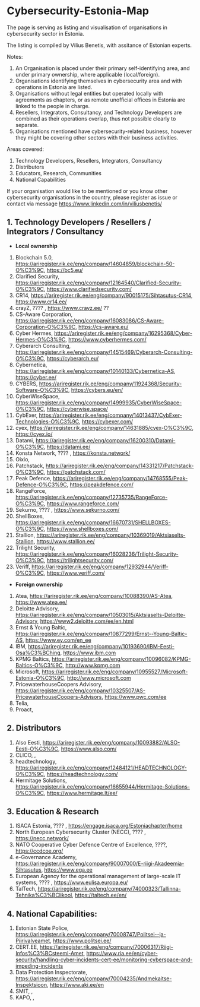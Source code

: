 # Cybersecurity-Estonia-Map
The page is serving as listing and visualisation of organisations in cybersecurity sector in Estonia.

The listing is compiled by Vilius Benetis, with assitance of Estonian experts.

Notes:
1. An Organisation is placed under their primary self-identifying area, and under primary ownership, where applicable (local/foreign).
2. Organisations identifying themselves in cybersecurity area and with operations in Estonia are listed.
3. Organisations without legal entities but operated locally with agreements as chapters, or as remote unofficial offices in Estonia are linked to the people in charge.
4. Resellers, Integrators, Consultancy, and Technology Developers are combined as their operations overlap, thus not possible clearly to separate.
5. Organisations mentioned have cybersecurity-related business, however they might be covering other sectors with their business activities.

Areas covered:
1. Technology Developers, Resellers, Integrators, Consultancy
2. Distributors
3. Educators, Research, Communities
4. National Capabilities

If your organisation would like to be mentioned or you know other cybersecurity organisations in the country, please register as issue or contact via message https://www.linkedin.com/in/viliusbenetis/

##	1. Technology Developers / Resellers / Integrators / Consultancy

*	**Local ownership**
1. Blockchain 5.0, https://ariregister.rik.ee/eng/company/14604859/blockchain-50-O%C3%9C, https://bc5.eu/
2. Clarified Security, https://ariregister.rik.ee/eng/company/12164540/Clarified-Security-O%C3%9C, https://www.clarifiedsecurity.com/ 
3. CR14, https://ariregister.rik.ee/eng/company/90015175/Sihtasutus-CR14, https://www.cr14.ee/
4. crayZ, ???? , https://www.crayz.ee/ ??
5. CS-Aware Corporation, https://ariregister.rik.ee/eng/company/16083086/CS-Aware-Corporation-O%C3%9C, https://cs-aware.eu/ 
6. Cyber Hermes, https://ariregister.rik.ee/eng/company/16295368/Cyber-Hermes-O%C3%9C, https://www.cyberhermes.com/
7. Cyberarch Consulting, https://ariregister.rik.ee/eng/company/14515469/Cyberarch-Consulting-O%C3%9C, https://cyberarch.eu/
8. Cybernetica, https://ariregister.rik.ee/eng/company/10140133/Cybernetica-AS, https://cyber.ee/
9. CYBERS, https://ariregister.rik.ee/eng/company/11924368/Security-Software-O%C3%9C, https://cybers.eu/en/
10. CyberWiseSpace, https://ariregister.rik.ee/eng/company/14999935/CyberWiseSpace-O%C3%9C, https://cyberwise.space/
11. CybExer, https://ariregister.rik.ee/eng/company/14013437/CybExer-Technologies-O%C3%9C, https://cybexer.com/
12. cyex, https://ariregister.rik.ee/eng/company/14631885/cyex-O%C3%9C, https://cyex.io/
13. Datami, https://ariregister.rik.ee/eng/company/16200310/Datami-O%C3%9C, https://datami.ee/
14. Konsta Network,  ???? , https://konsta.network/
15. Oixio, 
16. Patchstack, https://ariregister.rik.ee/eng/company/14331217/Patchstack-O%C3%9C, https://patchstack.com/
17. Peak Defence, https://ariregister.rik.ee/eng/company/14768555/Peak-Defence-O%C3%9C, https://peakdefence.com/
18. RangeForce, https://ariregister.rik.ee/eng/company/12735735/RangeForce-O%C3%9C, https://www.rangeforce.com/
19. Sekurno, ???? , https://www.sekurno.com/
20. ShellBoxes, https://ariregister.rik.ee/eng/company/16670731/SHELLBOXES-O%C3%9C, https://www.shellboxes.com/
21. Stallion, https://ariregister.rik.ee/eng/company/10369019/Aktsiaselts-Stallion, https://www.stallion.ee/
22. Trilight Security, https://ariregister.rik.ee/eng/company/16028236/Trilight-Security-O%C3%9C, https://trilightsecurity.com/
23. Veriff, https://ariregister.rik.ee/eng/company/12932944/Veriff-O%C3%9C, https://www.veriff.com/

*	**Foreign ownership**
1. Atea, https://ariregister.rik.ee/eng/company/10088390/AS-Atea, https://www.atea.ee/
2. Deloitte Advisory, https://ariregister.rik.ee/eng/company/10503015/Aktsiaselts-Deloitte-Advisory, https://www2.deloitte.com/ee/en.html
3. Ernst & Young Baltic, https://ariregister.rik.ee/eng/company/10877299/Ernst--Young-Baltic-AS, https://www.ey.com/en_ee
4. IBM, https://ariregister.rik.ee/eng/company/10193690/IBM-Eesti-Osa%C3%BChing, https://www.ibm.com
5. KPMG Baltics, https://ariregister.rik.ee/eng/company/10096082/KPMG-Baltics-O%C3%9C, http://www.kpmg.com
6. Microsoft, https://ariregister.rik.ee/eng/company/10955527/Microsoft-Estonia-O%C3%9C, http://www.microsoft.com
7. PricewaterhouseCoopers Advisory, https://ariregister.rik.ee/eng/company/10325507/AS-PricewaterhouseCoopers-Advisors, https://www.pwc.com/ee
8. Telia,
9. Proact, 


## 2.	Distributors
1. Also Eesti, https://ariregister.rik.ee/eng/company/10093882/ALSO-Eesti-O%C3%9C, https://www.also.com/
2. CLICO, , 
3. headtechnology, https://ariregister.rik.ee/eng/company/12484121/HEADTECHNOLOGY-O%C3%9C, https://headtechnology.com/
4. Hermitage Solutions, https://ariregister.rik.ee/eng/company/16655944/Hermitage-Solutions-O%C3%9C, https://www.hermitage.lt/ee/



## 3.	Education & Research
1. ISACA Estonia, ???? , https://engage.isaca.org/Estoniachapter/home
2. North European Cybersecurity Cluster (NECC), ???? , https://necc.network/
3. NATO Cooperative Cyber Defence Centre of Excellence, ????, https://ccdcoe.org/
4. e-Governance Academy, https://ariregister.rik.ee/eng/company/90007000/E-riigi-Akadeemia-Sihtasutus, https://www.ega.ee
5. European Agency for the operational management of large-scale IT systems, ???? , https://www.eulisa.europa.eu/
6. TalTech, https://ariregister.rik.ee/eng/company/74000323/Tallinna-Tehnika%C3%BClikool, https://taltech.ee/en/

## 4.	National Capabilities:
1. Estonian State Police, https://ariregister.rik.ee/eng/company/70008747/Politsei--ja-Piirivalveamet, https://www.politsei.ee/
2. CERT.EE, https://ariregister.rik.ee/eng/company/70006317/Riigi-Infos%C3%BCsteemi-Amet, https://www.ria.ee/en/cyber-security/handling-cyber-incidents-cert-ee/monitoring-cyberspace-and-impeding-incidents
3. Data Protection Inspectorate, https://ariregister.rik.ee/eng/company/70004235/Andmekaitse-Inspektsioon, https://www.aki.ee/en
4. SMIT, , 
5. KAPO, ,


